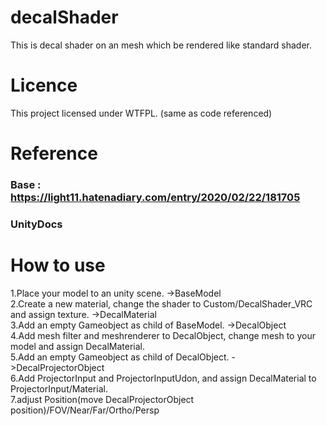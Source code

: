 # decalShader
This is decal shader on an mesh which be rendered like standard shader.

# Licence
This project licensed under WTFPL. (same as code referenced)

# Reference
### Base : https://light11.hatenadiary.com/entry/2020/02/22/181705
### UnityDocs

# How to use
1.Place your model to an unity scene. ->BaseModel  
2.Create a new material, change the shader to Custom/DecalShader_VRC and assign texture. ->DecalMaterial  
3.Add an empty Gameobject as child of BaseModel. ->DecalObject  
4.Add mesh filter and meshrenderer to DecalObject, change mesh to your model and assign DecalMaterial.  
5.Add an empty Gameobject as child of DecalObject. ->DecalProjectorObject  
6.Add ProjectorInput and ProjectorInputUdon, and assign DecalMaterial to ProjectorInput/Material.  
7.adjust Position(move DecalProjectorObject position)/FOV/Near/Far/Ortho/Persp  
